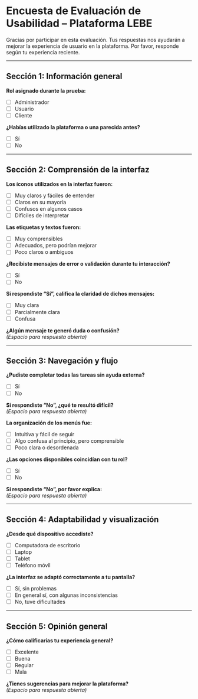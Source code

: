 # Encuesta de Evaluación de Usabilidad – Plataforma LEBE

Gracias por participar en esta evaluación. Tus respuestas nos ayudarán a mejorar la experiencia de usuario en la plataforma. Por favor, responde según tu experiencia reciente.

---

## Sección 1: Información general

**Rol asignado durante la prueba:**

- [ ] Administrador  
- [ ] Usuario  
- [ ] Cliente  

**¿Habías utilizado la plataforma o una parecida antes?**

- [ ] Sí  
- [ ] No  

---

## Sección 2: Comprensión de la interfaz

**Los íconos utilizados en la interfaz fueron:**

- [ ] Muy claros y fáciles de entender  
- [ ] Claros en su mayoría  
- [ ] Confusos en algunos casos  
- [ ] Difíciles de interpretar  

**Las etiquetas y textos fueron:**

- [ ] Muy comprensibles  
- [ ] Adecuados, pero podrían mejorar  
- [ ] Poco claros o ambiguos  

**¿Recibiste mensajes de error o validación durante tu interacción?**

- [ ] Sí  
- [ ] No  

**Si respondiste “Sí”, califica la claridad de dichos mensajes:**

- [ ] Muy clara  
- [ ] Parcialmente clara  
- [ ] Confusa  

**¿Algún mensaje te generó duda o confusión?**  
*(Espacio para respuesta abierta)*

---

## Sección 3: Navegación y flujo

**¿Pudiste completar todas las tareas sin ayuda externa?**

- [ ] Sí  
- [ ] No  

**Si respondiste “No”, ¿qué te resultó difícil?**  
*(Espacio para respuesta abierta)*

**La organización de los menús fue:**

- [ ] Intuitiva y fácil de seguir  
- [ ] Algo confusa al principio, pero comprensible  
- [ ] Poco clara o desordenada  

**¿Las opciones disponibles coincidían con tu rol?**

- [ ] Sí  
- [ ] No  

**Si respondiste “No”, por favor explica:**  
*(Espacio para respuesta abierta)*

---

## Sección 4: Adaptabilidad y visualización

**¿Desde qué dispositivo accediste?**

- [ ] Computadora de escritorio  
- [ ] Laptop  
- [ ] Tablet  
- [ ] Teléfono móvil  

**¿La interfaz se adaptó correctamente a tu pantalla?**

- [ ] Sí, sin problemas  
- [ ] En general sí, con algunas inconsistencias  
- [ ] No, tuve dificultades  

---

## Sección 5: Opinión general

**¿Cómo calificarías tu experiencia general?**

- [ ] Excelente  
- [ ] Buena  
- [ ] Regular  
- [ ] Mala  

**¿Tienes sugerencias para mejorar la plataforma?**  
*(Espacio para respuesta abierta)*
